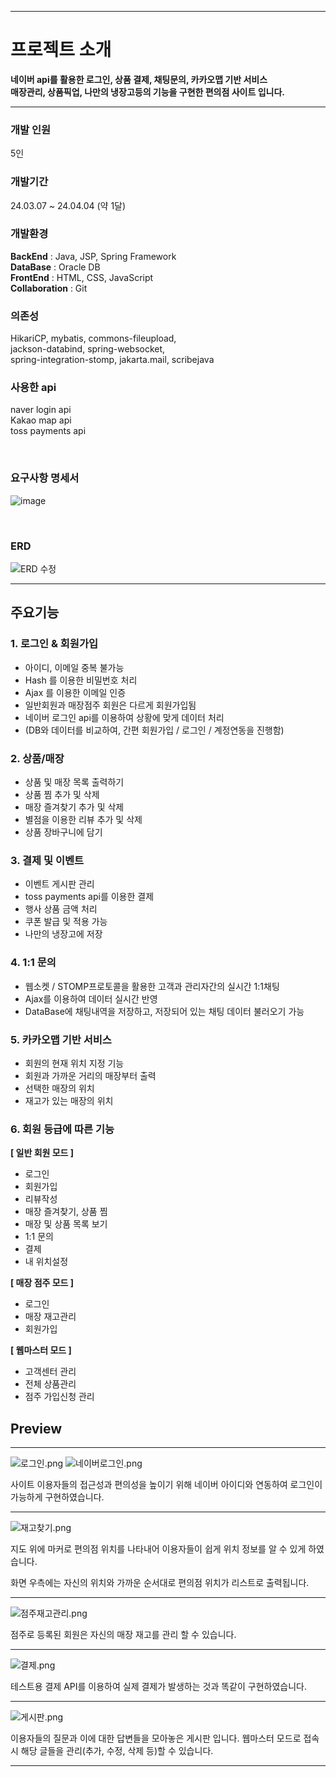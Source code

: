 <hr>

# 프로젝트 소개
**네이버 api를 활용한 로그인, 상품 결제, 채팅문의, 카카오맵 기반 서비스   
매장관리, 상품픽업, 나만의 냉장고등의 기능을 구현한 편의점 사이트 입니다.**

<hr>


### 개발 인원 
5인



### 개발기간
24.03.07 ~ 24.04.04 (약 1달)



### 개발환경
**BackEnd** : Java, JSP, Spring Framework  
**DataBase** : Oracle DB  
**FrontEnd** : HTML, CSS, JavaScript  
**Collaboration** : Git  



### 의존성
HikariCP, mybatis, commons-fileupload,   
jackson-databind, spring-websocket,   
spring-integration-stomp, jakarta.mail, scribejava  


### 사용한 api
naver login api  
Kakao map api  
toss payments api  

<br>

### 요구사항 명세서

![image](https://github.com/foolcoding/itbankProject/assets/141770025/f8fc03e8-83dd-4b08-887d-d46bd540921e)


<br>

### ERD

![ERD 수정](https://github.com/foolcoding/itbankProject/assets/141770025/6c132d98-48c3-41bb-991b-83565271f377)





<hr>

## 주요기능

### 1. 로그인 & 회원가입
- 아이디, 이메일 중복 불가능  
- Hash 를 이용한 비밀번호 처리  
- Ajax 를 이용한 이메일 인증  
- 일반회원과 매장점주 회원은 다르게 회원가입됨  
- 네이버 로그인 api를 이용하여 상황에 맞게 데이터 처리  
- (DB와 데이터를 비교하여, 간편 회원가입 / 로그인 / 계정연동을 진행함) 


### 2. 상품/매장
- 상품 및 매장 목록 출력하기
- 상품 찜 추가 및 삭제
- 매장 즐겨찾기 추가 및 삭제
- 별점을 이용한 리뷰 추가 및 삭제
- 상품 장바구니에 담기


### 3. 결제 및 이벤트
- 이벤트 게시판 관리
- toss payments api를 이용한 결제
- 행사 상품 금액 처리
- 쿠폰 발급 및 적용 가능
- 나만의 냉장고에 저장


### 4. 1:1 문의
- 웹소켓 / STOMP프로토콜을 활용한 고객과 관리자간의 실시간 1:1채팅
- Ajax를 이용하여 데이터 실시간 반영
- DataBase에 채팅내역을 저장하고,
저장되어 있는 채팅 데이터 불러오기 가능


### 5. 카카오맵 기반 서비스
- 회원의 현재 위치 지정 기능
- 회원과 가까운 거리의 매장부터 출력
- 선택한 매장의 위치
- 재고가 있는 매장의 위치

### 6. 회원 등급에 따른 기능

**[ 일반 회원 모드 ]** 
- 로그인  
- 회원가입  
- 리뷰작성  
- 매장 즐겨찾기, 상품 찜  
- 매장 및 상품 목록 보기  
- 1:1 문의  
- 결제   
- 내 위치설정   


**[ 매장 점주 모드 ]**
- 로그인
- 매장 재고관리
- 회원가입


**[ 웹마스터 모드 ]**
- 고객센터 관리
- 전체 상품관리
- 점주 가입신청 관리

## Preview

<hr>

![로그인.png](https://github.com/yubin0210/itProject/blob/master/upload/%EB%A1%9C%EA%B7%B8%EC%9D%B8.png)
![네이버로그인.png](https://github.com/yubin0210/itProject/blob/master/upload/%EB%84%A4%EC%9D%B4%EB%B2%84%EB%A1%9C%EA%B7%B8%EC%9D%B8.png)

사이트 이용자들의 접근성과 편의성을 높이기 위해 네이버 아이디와 연동하여 로그인이 가능하게 구현하였습니다.

***

![재고찾기.png](https://github.com/yubin0210/itProject/blob/master/upload/%EC%9E%AC%EA%B3%A0%EC%B0%BE%EA%B8%B0.png)

지도 위에 마커로 편의점 위치를 나타내어 이용자들이 쉽게 위치 정보를 알 수 있게 하였습니다.

화면 우측에는 자신의 위치와 가까운 순서대로 편의점 위치가 리스트로 출력됩니다.

***

![점주재고관리.png](https://github.com/yubin0210/itProject/blob/master/upload/%EC%A0%90%EC%A3%BC%EC%9E%AC%EA%B3%A0%EA%B4%80%EB%A6%AC.png)

점주로 등록된 회원은 자신의 매장 재고를 관리 할 수 있습니다.

***

![결제.png](https://github.com/yubin0210/itProject/blob/master/upload/%EA%B2%B0%EC%A0%9C.png)

테스트용 결제 API를 이용하여 실제 결제가 발생하는 것과 똑같이 구현하였습니다.

***

![게시판.png](https://github.com/yubin0210/itProject/blob/master/upload/%EA%B2%8C%EC%8B%9C%ED%8C%90.png)

이용자들의 질문과 이에 대한 답변들을 모아놓은 게시판 입니다. 웹마스터 모드로 접속시 해당 글들을 관리(추가, 수정, 삭제 등)할 수 있습니다.

***




